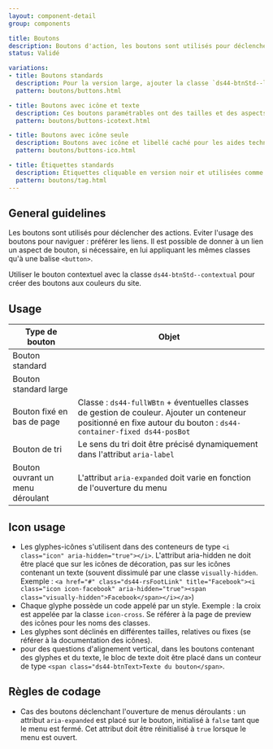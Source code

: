 ```yaml
---
layout: component-detail
group: components

title: Boutons
description: Boutons d'action, les boutons sont utilisés pour déclencher des actions.
status: Validé

variations:
- title: Boutons standards
  description: Pour la version large, ajouter la classe `ds44-btnStd--large`. Pour la version sombre, ajouter la classe `ds44-btn--inverted`.
  pattern: boutons/buttons.html

- title: Boutons avec icône et texte
  description: Ces boutons paramétrables ont des tailles et des aspects variables. Ils sont toujours construits autour d'une icône et d'un texte.
  pattern: boutons/buttons-icotext.html

- title: Boutons avec icône seule
  description: Boutons avec icône et libellé caché pour les aides techniques.
  pattern: boutons/buttons-ico.html

- title: Étiquettes standards
  description: Étiquettes cliquable en version noir et utilisées comme label /tag non cliquable en version transparente. On l'utilise pour lister des mots clés par exemple.
  pattern: boutons/tag.html
---
```



## General guidelines

Les boutons sont utilisés pour déclencher des actions. Eviter l'usage des boutons pour naviguer : préférer les liens. Il est possible de donner à un lien un aspect de bouton, si nécessaire, en lui appliquant les mêmes classes qu'à une balise `<button>`.

Utiliser le bouton contextuel avec la classe `ds44-btnStd--contextual` pour créer des boutons aux couleurs du site.

## Usage

| Type de bouton              | Objet                                                                        |
| --------------------------- |------------------------------------------------------------------------------|
| Bouton standard             |                                                                              |
| Bouton standard large       |                                                                              |
| Bouton fixé en bas de page  | Classe : `ds44-fullWBtn` + éventuelles classes de gestion de couleur. Ajouter un conteneur positionné en fixe autour du bouton : `ds44-container-fixed ds44-posBot`                        |
| Bouton de tri               | Le sens du tri doit être précisé dynamiquement dans l'attribut `aria-label`  |
| Bouton ouvrant un menu déroulant | L'attribut `aria-expanded` doit varie en fonction de l'ouverture du menu  |



## Icon usage

* Les glyphes-icônes s'utilisent dans des conteneurs de type `<i class="icon" aria-hidden="true"></i>`. L'attribut aria-hidden ne doit être placé que sur les icônes de décoration, pas sur les icônes contenant un texte (souvent dissimulé par une classe `visually-hidden`. Exemple : `<a href="#" class="ds44-rsFootLink" title="Facebook"><i class="icon icon-facebook" aria-hidden="true"><span class="visually-hidden">Facebook</span></i></a>`)
* Chaque glyphe possède un code appelé par un style. Exemple : la croix est appelée par la classe `icon-cross`. Se référer à la page de preview des icônes pour les noms des classes.
* Les glyphes sont déclinés en différentes tailles, relatives ou fixes (se référer à la documentation des icônes).
* pour des questions d'alignement vertical, dans les boutons contenant des glyphes et du texte, le bloc de texte doit être placé dans un conteur de type `<span class="ds44-btnText>Texte du bouton</span>`.

## Règles de codage

* Cas des boutons déclenchant l'ouverture de menus déroulants : un attribut `aria-expanded` est placé sur le bouton, initialisé à `false` tant que le menu est fermé. Cet attribut doit être réinitialisé à `true` lorsque le menu est ouvert.
